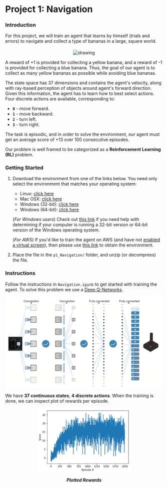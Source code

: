 [//]: # (Image References)

# Project 1: Navigation

### Introduction

For this project, we will train an agent that learns by himself (trials and errors) to navigate and collect a type of bananas in a large, square world.  

<p align="center"> 
    <img src="https://user-images.githubusercontent.com/10624937/42135619-d90f2f28-7d12-11e8-8823-82b970a54d7e.gif" align="middle" alt="drawing" width="300px"> </p>

A reward of +1 is provided for collecting a yellow banana, and a reward of -1 is provided for collecting a blue banana.  Thus, the goal of our agent is to collect as many yellow bananas as possible while avoiding blue bananas.  

The state space has 37 dimensions and contains the agent's velocity, along with ray-based perception of objects around agent's forward direction.  Given this information, the agent has to learn how to best select actions.  Four discrete actions are available, corresponding to:
- **`0`** - move forward.
- **`1`** - move backward.
- **`2`** - turn left.
- **`3`** - turn right.

The task is episodic, and in order to solve the environment, our agent must get an average score of +13 over 100 consecutive episodes.

Our problem is well framed to be categorized as a **Reinforcement Learning (RL)** problem.

### Getting Started

1. Download the environment from one of the links below.  You need only select the environment that matches your operating system:
    - Linux: [click here](https://s3-us-west-1.amazonaws.com/udacity-drlnd/P1/Banana/Banana_Linux.zip)
    - Mac OSX: [click here](https://s3-us-west-1.amazonaws.com/udacity-drlnd/P1/Banana/Banana.app.zip)
    - Windows (32-bit): [click here](https://s3-us-west-1.amazonaws.com/udacity-drlnd/P1/Banana/Banana_Windows_x86.zip)
    - Windows (64-bit): [click here](https://s3-us-west-1.amazonaws.com/udacity-drlnd/P1/Banana/Banana_Windows_x86_64.zip)
    
    (_For Windows users_) Check out [this link](https://support.microsoft.com/en-us/help/827218/how-to-determine-whether-a-computer-is-running-a-32-bit-version-or-64) if you need help with determining if your computer is running a 32-bit version or 64-bit version of the Windows operating system.

    (_For AWS_) If you'd like to train the agent on AWS (and have not [enabled a virtual screen](https://github.com/Unity-Technologies/ml-agents/blob/master/docs/Training-on-Amazon-Web-Service.md)), then please use [this link](https://s3-us-west-1.amazonaws.com/udacity-drlnd/P1/Banana/Banana_Linux_NoVis.zip) to obtain the environment.

2. Place the file in the `p1_Navigation/` folder, and unzip (or decompress) the file. 

### Instructions

Follow the instructions in `Navigation.ipynb` to get started with training the agent. To solve this problem we use a  [Deep Q-Networks](https://storage.googleapis.com/deepmind-media/dqn/DQNNaturePaper.pdf). 

<p align="center"> 
    <img src="Assets/dqn.png" align="middle" alt="drawing" width="500px"> 
</p>

We have **37 continuous states**, **4 discrete actions**. When  the training is done, we can inspect plot of rewards per episode.

<p align="center"> 
    <img src="Assets/plot.png" align="middle" alt="drawing" width="300px">
</p>

<p align="center"> <em><b>Plotted Rewards</b></em> </p>
